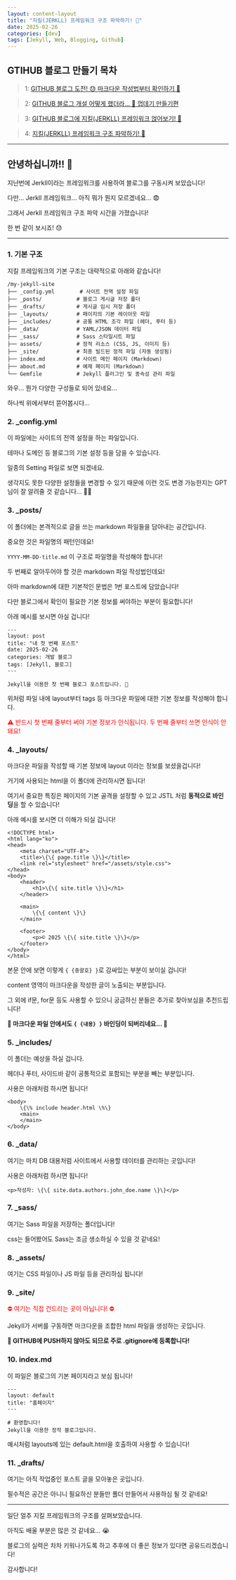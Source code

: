 ```yaml
---
layout: content-layout
title: "지킬(JERKLL) 프레임워크 구조 파악하기! 🤠"
date: 2025-02-26
categories: [dev]
tags: [Jekyll, Web, Blogging, Github]
---
```


## GTIHUB 블로그 만들기 목차

> 1: [GITHUB 블로그 도전! 😓 마크다운 작성법부터 확인하기 🥳](/dev/2025/02/23/blog1.html)

> 2: [GITHUB 블로그 개설 어떻게 했더라... 🤨 껍데기 만들기편](/dev/2025/02/24/blog2.html)

> 3: [GITHUB 블로그에 지킬(JERKLL) 프레임워크 얹어보기! 🥸](/dev/2025/02/25/blog3.html)

> 4: [지킬(JERKLL) 프레임워크 구조 파악하기! 🤠](/dev/2025/02/26/blog4.html)

---

## 안녕하십니까!! 🧐

지난번에 Jerkll이라는 프레임워크를 사용하여 블로그를 구동시켜 보았습니다!

다만... Jerkll 프레임워크... 아직 뭐가 뭔지 모르겠네요... 😨

그래서 Jerkll 프레임워크 구조 파악 시간을 가졌습니다!

한 번 같이 보시죠! 😓

---

### 1. 기본 구조

지킬 프레임워크의 기본 구조는 대략적으로 아래와 같습니다!

```
/my-jekyll-site
├── _config.yml        # 사이트 전역 설정 파일
├── _posts/           # 블로그 게시글 저장 폴더
├── _drafts/          # 게시글 임시 저장 폴더
├── _layouts/         # 페이지의 기본 레이아웃 파일
├── _includes/        # 공통 HTML 조각 파일 (헤더, 푸터 등)
├── _data/            # YAML/JSON 데이터 파일
├── _sass/            # Sass 스타일시트 파일
├── assets/           # 정적 리소스 (CSS, JS, 이미지 등)
├── _site/            # 최종 빌드된 정적 파일 (자동 생성됨)
├── index.md          # 사이트 메인 페이지 (Markdown)
├── about.md          # 예제 페이지 (Markdown)
└── Gemfile           # Jekyll 플러그인 및 종속성 관리 파일
```

와우... 뭔가 다양한 구성들로 되어 있네요...

하나씩 위에서부터 뜯어봅시다...

### 2. _config.yml

이 파일에는 사이트의 전역 설정을 하는 파일입니다.

테마나 도메인 등 블로그의 기본 설정 등을 담을 수 있습니다.

일종의 Setting 파일로 보면 되겠네요.

생각지도 못한 다양한 설정들을 변경할 수 있기 때문에 이런 것도 변경 가능한지는 GPT님이 잘 알려줄 것 같습니다... 😶‍🌫️

### 3. _posts/

이 폴더에는 본격적으로 글을 쓰는 markdown 파일들을 담아내는 공간입니다.

중요한 것은 파일명의 패턴인데요!

`YYYY-MM-DD-title.md` 이 구조로 파일명을 작성해야 합니다!

두 번째로 알아두어야 할 것은 markdown 파일 작성법인데요!

아마 markdown에 대한 기본적인 문법은 1번 포스트에 담았습니다!

다만 블로그에서 확인이 필요한 기본 정보를 써야하는 부분이 필요합니다!

아래 예시를 보시면 아실 겁니다!

```
---
layout: post
title: "내 첫 번째 포스트"
date: 2025-02-26
categories: 개발 블로그
tags: [Jekyll, 블로그]
---

Jekyll을 이용한 첫 번째 블로그 포스트입니다. 🚀
```

위처럼 파일 내에 layout부터 tags 등 마크다운 파일에 대한 기본 정보를 작성해야 합니다.

<span style="color: red;">⚠ 반드시 첫 번째 줄부터 써야 기본 정보가 인식됩니다. 두 번째 줄부터 쓰면 인식이 안돼요!</span>

### 4. _layouts/

마크다운 파일을 작성할 때 기본 정보에 layout 이라는 정보를 보셨을겁니다!

거기에 사용되는 html을 이 폴더에 관리하시면 됩니다!

여기서 중요한 특징은 페이지의 기본 골격을 설정할 수 있고 JSTL 처럼 **동적으로 바인딩**을 할 수 있습니다!

아래 예시를 보시면 더 이해가 되실 겁니다!

```
<!DOCTYPE html>
<html lang="ko">
<head>
    <meta charset="UTF-8">
    <title>\{\{ page.title \}\}</title>
    <link rel="stylesheet" href="/assets/style.css">
</head>
<body>
    <header>
        <h1>\{\{ site.title \}\}</h1>
    </header>
    
    <main>
        \{\{ content \}\}
    </main>
    
    <footer>
        <p>© 2025 \{\{ site.title \}\}</p>
    </footer>
</body>
</html>
```

본문 안에 보면 이렇게 `{ {중괄호} }`로 감싸있는 부분이 보이실 겁니다!

content 영역이 마크다운을 작성한 글이 노출되는 부분입니다.

그 외에 if문, for문 등도 사용할 수 있으니 궁금하신 분들은 추가로 찾아보심을 추천드립니다!

**📌 마크다운 파일 안에서도 `{ {내용} }` 바인딩이 되버리네요... 🤔**

### 5. _includes/

이 폴더는 예상을 하실 겁니다.

헤더나 푸터, 사이드바 같이 공통적으로 포함되는 부분을 빼는 부분입니다.

사용은 아래처럼 하시면 됩니다!

```
<body>
    \{\% include header.html \%\}
    <main>
    </main>
</body>
```

### 6. _data/

여기는 마치 DB 대용처럼 사이트에서 사용할 데이터를 관리하는 곳입니다!

사용은 아래처럼 하시면 됩니다!

```
<p>작성자: \{\{ site.data.authors.john_doe.name \}\}</p>
```

### 7. _sass/

여기는 Sass 파일을 저장하는 폴더입니다!

css는 들어봤어도 Sass는 조금 생소하실 수 있을 것 같네요!

### 8. _assets/

여기는 CSS 파일이나 JS 파일 등을 관리하심 됩니다!

### 9. _site/

<span style="color: red;">⛔ 여기는 직접 건드리는 곳이 아닙니다! ⛔</span>

Jekyll가 서버를 구동하면 마크다운을 조합한 html 파일을 생성하는 곳입니다.

**📌 GITHUB에 PUSH하지 않아도 되므로 주로 .gitignore에 등록합니다!**

### 10. index.md

이 파일은 블로그의 기본 페이지라고 보심 됩니다!

```
---
layout: default
title: "홈페이지"
---

# 환영합니다!
Jekyll을 이용한 정적 블로그입니다.
```

예시처럼 layouts에 있는 default.html을 호출하여 사용할 수 있습니다!

### 11. _drafts/

여기는 아직 작업중인 포스트 글을 모아놓은 곳입니다.

필수적은 공간은 아니니 필요하신 분들만 폴더 만들어서 사용하심 될 것 같네요!

---

일단 얼추 지킬 프레임워크의 구조를 살펴보았습니다.

아직도 배울 부분은 많은 것 같네요... 😭

블로그의 실력은 차차 키워나가도록 하고 추후에 더 좋은 정보가 있다면 공유드리겠습니다!

감사합니다!